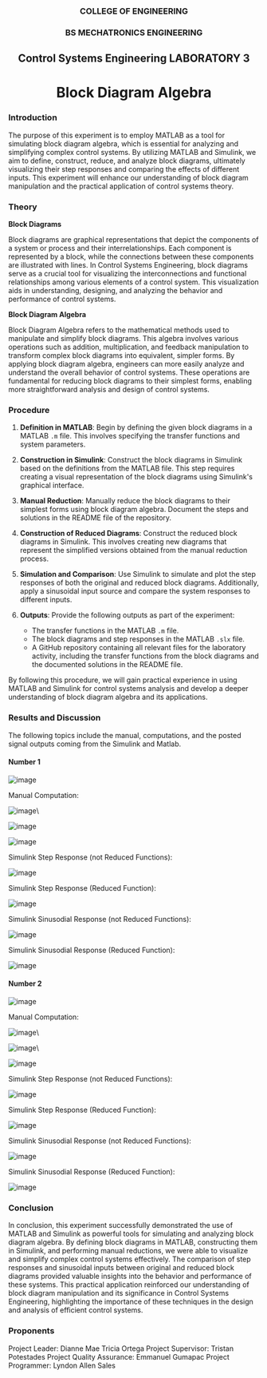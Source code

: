 <h3 align= "center" > COLLEGE OF ENGINEERING </h3>
<h3 align= "center" > BS MECHATRONICS ENGINEERING </h3>
<h2 align= "center" > Control Systems Engineering LABORATORY 3 </h2>
<h1 align= "center" > Block Diagram Algebra </h1>

### Introduction

The purpose of this experiment is to employ MATLAB as a tool for simulating block diagram algebra, which is essential for analyzing and simplifying complex control systems. By utilizing MATLAB and Simulink, we aim to define, construct, reduce, and analyze block diagrams, ultimately visualizing their step responses and comparing the effects of different inputs. This experiment will enhance our understanding of block diagram manipulation and the practical application of control systems theory.

### Theory

**Block Diagrams**

Block diagrams are graphical representations that depict the components of a system or process and their interrelationships. Each component is represented by a block, while the connections between these components are illustrated with lines. In Control Systems Engineering, block diagrams serve as a crucial tool for visualizing the interconnections and functional relationships among various elements of a control system. This visualization aids in understanding, designing, and analyzing the behavior and performance of control systems.

**Block Diagram Algebra**

Block Diagram Algebra refers to the mathematical methods used to manipulate and simplify block diagrams. This algebra involves various operations such as addition, multiplication, and feedback manipulation to transform complex block diagrams into equivalent, simpler forms. By applying block diagram algebra, engineers can more easily analyze and understand the overall behavior of control systems. These operations are fundamental for reducing block diagrams to their simplest forms, enabling more straightforward analysis and design of control systems.

### Procedure

1. **Definition in MATLAB**: Begin by defining the given block diagrams in a MATLAB `.m` file. This involves specifying the transfer functions and system parameters.
   
2. **Construction in Simulink**: Construct the block diagrams in Simulink based on the definitions from the MATLAB file. This step requires creating a visual representation of the block diagrams using Simulink's graphical interface.

3. **Manual Reduction**: Manually reduce the block diagrams to their simplest forms using block diagram algebra. Document the steps and solutions in the README file of the repository.

4. **Construction of Reduced Diagrams**: Construct the reduced block diagrams in Simulink. This involves creating new diagrams that represent the simplified versions obtained from the manual reduction process.

5. **Simulation and Comparison**: Use Simulink to simulate and plot the step responses of both the original and reduced block diagrams. Additionally, apply a sinusoidal input source and compare the system responses to different inputs.

6. **Outputs**: Provide the following outputs as part of the experiment:
   - The transfer functions in the MATLAB `.m` file.
   - The block diagrams and step responses in the MATLAB `.slx` file.
   - A GitHub repository containing all relevant files for the laboratory activity, including the transfer functions from the block diagrams and the documented solutions in the README file.

By following this procedure, we will gain practical experience in using MATLAB and Simulink for control systems analysis and develop a deeper understanding of block diagram algebra and its applications.

### Results and Discussion

The following topics include the manual, computations, and the posted signal outputs coming from the Simulink and Matlab.

#### Number 1


![image](https://github.com/leandawnleandawn/CSE_BlockDiagramAlgebra_MEXE_3201_Group12_2024/assets/83767299/7598d093-4f7f-4858-9b63-e68ea98e1f6c)

Manual Computation:


![image](https://github.com/leandawnleandawn/CSE_BlockDiagramAlgebra_MEXE_3201_Group12_2024/assets/83767299/321173b4-ffe3-4b0c-8dc6-7ff9bf267bf1)\

![image](https://github.com/leandawnleandawn/CSE_BlockDiagramAlgebra_MEXE_3201_Group12_2024/assets/83767299/31a4fb41-e79e-4947-9a46-61a28b6d0422)

![image](https://github.com/leandawnleandawn/CSE_BlockDiagramAlgebra_MEXE_3201_Group12_2024/assets/83767299/479bdc40-a18c-4c0f-8b93-61c018eb17ce)


Simulink Step Response (not Reduced Functions):

![image](https://github.com/leandawnleandawn/CSE_BlockDiagramAlgebra_MEXE_3201_Group12_2024/assets/83767299/44728d77-c51f-4532-b5d7-477cb9acdfb8)


Simulink Step Response (Reduced Function):

![image](https://github.com/leandawnleandawn/CSE_BlockDiagramAlgebra_MEXE_3201_Group12_2024/assets/83767299/0b6a5a9f-7d14-4f02-8dc0-b9311a23d31f)

Simulink Sinusodial Response (not Reduced Functions):

![image](https://github.com/leandawnleandawn/CSE_BlockDiagramAlgebra_MEXE_3201_Group12_2024/assets/83767299/d10b0ae4-d238-4fe2-b007-b294f84c0026)

Simulink Sinusodial Response (Reduced Function):

![image](https://github.com/leandawnleandawn/CSE_BlockDiagramAlgebra_MEXE_3201_Group12_2024/assets/83767299/39a896d6-33bf-4371-9f7b-785f26a4a358)

#### Number 2


![image](https://github.com/leandawnleandawn/CSE_BlockDiagramAlgebra_MEXE_3201_Group12_2024/assets/83767299/4ccae787-fbc3-439a-890f-50940b26135c)


Manual Computation:


![image](https://github.com/leandawnleandawn/CSE_BlockDiagramAlgebra_MEXE_3201_Group12_2024/assets/83767299/385a7426-cb54-4ed5-be31-e4820454ee6b)\

![image](https://github.com/leandawnleandawn/CSE_BlockDiagramAlgebra_MEXE_3201_Group12_2024/assets/83767299/af66ac75-c239-4250-93b0-354f1aa42ec3)\

![image](https://github.com/leandawnleandawn/CSE_BlockDiagramAlgebra_MEXE_3201_Group12_2024/assets/83767299/dbc0f257-9982-4bc7-aa63-9f367de7122b)

Simulink Step Response (not Reduced Functions):

![image](https://github.com/leandawnleandawn/CSE_BlockDiagramAlgebra_MEXE_3201_Group12_2024/assets/83767299/688b2fe1-b675-4e73-b909-5dd2a94d2746)

Simulink Step Response (Reduced Function):

![image](https://github.com/leandawnleandawn/CSE_BlockDiagramAlgebra_MEXE_3201_Group12_2024/assets/83767299/cfb879e6-c7f9-46ab-90b7-ee5addd11dfa)

Simulink Sinusodial Response (not Reduced Functions):

![image](https://github.com/leandawnleandawn/CSE_BlockDiagramAlgebra_MEXE_3201_Group12_2024/assets/83767299/d3c8329f-58f0-4eeb-b952-8cf25b68337b)

Simulink Sinusodial Response (Reduced Function):

![image](https://github.com/leandawnleandawn/CSE_BlockDiagramAlgebra_MEXE_3201_Group12_2024/assets/83767299/afdaadbf-cbcc-4506-811f-d8f94427b56b)

### Conclusion

In conclusion, this experiment successfully demonstrated the use of MATLAB and Simulink as powerful tools for simulating and analyzing block diagram algebra. By defining block diagrams in MATLAB, constructing them in Simulink, and performing manual reductions, we were able to visualize and simplify complex control systems effectively. The comparison of step responses and sinusoidal inputs between original and reduced block diagrams provided valuable insights into the behavior and performance of these systems. This practical application reinforced our understanding of block diagram manipulation and its significance in Control Systems Engineering, highlighting the importance of these techniques in the design and analysis of efficient control systems.

### Proponents

Project Leader: Dianne Mae Tricia Ortega
Project Supervisor: Tristan Potestades
Project Quality Assurance: Emmanuel Gumapac
Project Programmer: Lyndon Allen Sales
